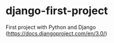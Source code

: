 # django-first-project
First project with Python and Django (https://docs.djangoproject.com/en/3.0/)
